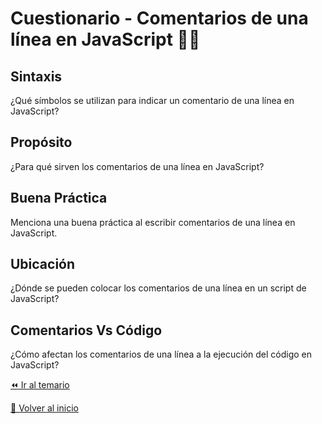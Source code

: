 # Cuestionario - Comentarios de una línea en JavaScript 👩‍💻

## Sintaxis
¿Qué símbolos se utilizan para indicar un comentario de una línea en JavaScript?
   
## Propósito
¿Para qué sirven los comentarios de una línea en JavaScript?
   
## Buena Práctica
Menciona una buena práctica al escribir comentarios de una línea en JavaScript.
   
## Ubicación
¿Dónde se pueden colocar los comentarios de una línea en un script de JavaScript?
   
## Comentarios Vs Código
¿Cómo afectan los comentarios de una línea a la ejecución del código en JavaScript?

[⏪ Ir al temario](../../../temario/01-introduccion/02-comentarios/03-comentarios-en-una-linea.md)

[🏡 Volver al inicio](../../../readme.md)
